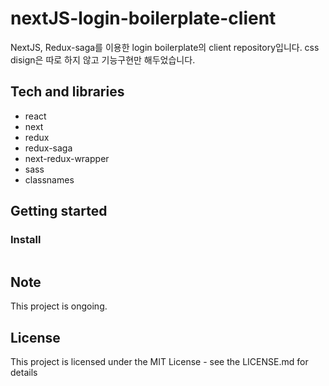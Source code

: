 # nextJS-login-boilerplate-client

NextJS, Redux-saga를 이용한 login boilerplate의 client repository입니다. css disign은 따로 하지 않고 기능구현만 해두었습니다.

## Tech and libraries

- react
- next
- redux
- redux-saga
- next-redux-wrapper
- sass
- classnames

## Getting started

### Install

```bash
```

## Note

This project is ongoing.

## License

This project is licensed under the MIT License - see the LICENSE.md for details

